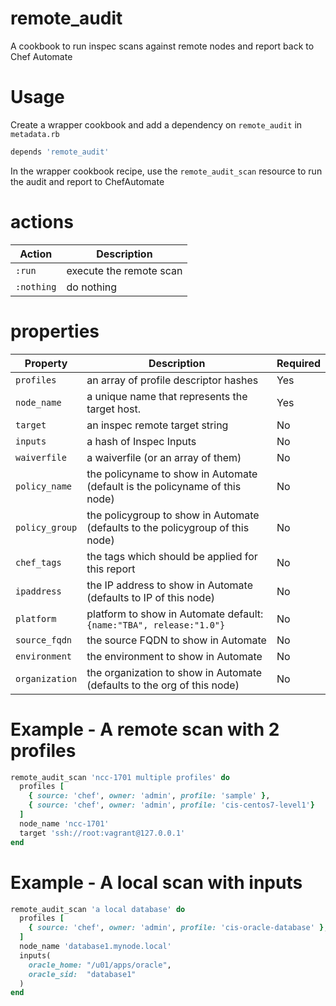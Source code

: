 # remote_audit

A cookbook to run inspec scans against remote nodes and report back to Chef Automate

# Usage

Create a wrapper cookbook and add a dependency on `remote_audit` in `metadata.rb`

``` ruby
depends 'remote_audit'
```

In the wrapper cookbook recipe, use the `remote_audit_scan` resource to run the audit and report to ChefAutomate

# actions

| Action          | Description                            |
|-----------------|----------------------------------------|
| `:run`          | execute the remote scan                |
| `:nothing`      | do nothing                             |

# properties

| Property        | Description                                                                    | Required|
|-----------------|--------------------------------------------------------------------------------|---------|
| `profiles`      | an array of profile descriptor hashes                                          | Yes     |
| `node_name`     | a unique name that represents the target host.                                 | Yes     |
| `target`        | an inspec remote target string                                                 | No      |
| `inputs`        | a hash of Inspec Inputs                                                        | No      |
| `waiverfile`    | a waiverfile (or an array of them)                                             | No      |
| `policy_name`   | the policyname to show in Automate (default is the policyname of this node)    | No      |
| `policy_group`  | the policygroup to show in Automate (defaults to the policygroup of this node) | No      |
| `chef_tags`     | the tags which should be applied for this report                               | No      |
| `ipaddress`     | the IP address to show in Automate (defaults to IP of this node)               | No      |
| `platform`      | platform to show in Automate default: `{name:"TBA", release:"1.0"}`            | No      |
| `source_fqdn`   | the source FQDN to show in Automate                                            | No      |
| `environment`   | the environment to show in Automate                                            | No      |
| `organization`  | the organization to show in Automate (defaults to the org of this node)        | No      |

# Example - A remote scan with 2 profiles

``` ruby
remote_audit_scan 'ncc-1701 multiple profiles' do
  profiles [
    { source: 'chef', owner: 'admin', profile: 'sample' },
    { source: 'chef', owner: 'admin', profile: 'cis-centos7-level1'}
  ]
  node_name 'ncc-1701'
  target 'ssh://root:vagrant@127.0.0.1'
end
```

# Example - A local scan with inputs

``` ruby
remote_audit_scan 'a local database' do
  profiles [
    { source: 'chef', owner: 'admin', profile: 'cis-oracle-database' },
  ]
  node_name 'database1.mynode.local'
  inputs(
    oracle_home: "/u01/apps/oracle",
    oracle_sid:  "database1"
  )
end
```
